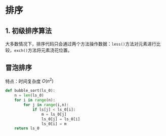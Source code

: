 # 排序
## 1. 初级排序算法
大多数情况下，排序代码只会通过两个方法操作数据：`less()`方法对元素进行比较，`exch()`方法将元素浇花位置。

## 冒泡排序
特点：时间复杂度 $O(n^2)$
```python
def bubble_sort(ls_0):
    n = len(ls_0)
    for i in range(n):
        for j in range(i,n):
            if ls[j] < ls_0[i]:
                m = ls_0[j]
                ls_0[j] = ls_0[i]
                ls_0[i] = m
    return ls_0
```
